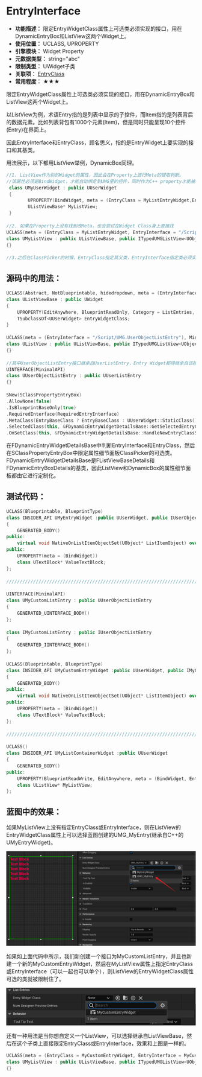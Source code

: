 ﻿# EntryInterface

- **功能描述：** 限定EntryWidgetClass属性上可选类必须实现的接口，用在DynamicEntryBox和ListView这两个Widget上。
- **使用位置：** UCLASS, UPROPERTY
- **引擎模块：** Widget Property
- **元数据类型：** string="abc"
- **限制类型：** UWidget子类
- **关联项：** [EntryClass](../EntryClass.md)
- **常用程度：** ★★★

限定EntryWidgetClass属性上可选类必须实现的接口，用在DynamicEntryBox和ListView这两个Widget上。

以ListView为例，术语Entry指的是列表中显示的子控件，而Item指的是列表背后的数据元素。比如列表背包有1000个元素(Item)，但是同时只能呈现10个控件(Entry)在界面上。

因此EntryInterface和EntryClass，顾名思义，指的是EntryWidget上要实现的接口和其基类。

用法展示，以下都用ListView举例，DynamicBox同理。

```cpp
//1. ListView作为别的Widget的属性，因此会在Property上进行Meta的提取判断。
//该属性必须是BindWidget，才能自动绑定到UMG里的控件，同时作为C++ property才能被枚举到。
 class UMyUserWidget : public UUserWidget
 {
		UPROPERTY(BindWidget, meta = (EntryClass = MyListEntryWidget,EntryInterface = MyUserListEntry ))
		UListViewBase* MyListView;
 }

//2. 如果在Property上没有找到改Meta，也会尝试在Widget Class身上直接找
UCLASS(meta = (EntryClass = MyListEntryWidget, EntryInterface = "/Script/UMG.UserObjectListEntry"))
class UMyListView : public UListViewBase, public ITypedUMGListView<UObject*>
{}

//3.之后在ClassPicker的时候，EntryClass指定其父类，EntryInterface指定类必须实现的接口
```

## 源码中的用法：

```cpp
UCLASS(Abstract, NotBlueprintable, hidedropdown, meta = (EntryInterface = UserListEntry), MinimalAPI)
class UListViewBase : public UWidget
{
	UPROPERTY(EditAnywhere, BlueprintReadOnly, Category = ListEntries, meta = (DesignerRebuild, AllowPrivateAccess = true, MustImplement = "/Script/UMG.UserListEntry"))
	TSubclassOf<UUserWidget> EntryWidgetClass;
}

UCLASS(meta = (EntryInterface = "/Script/UMG.UserObjectListEntry"), MinimalAPI)
class UListView : public UListViewBase, public ITypedUMGListView<UObject*>
{}

//其中UserObjectListEntry接口继承自UserListEntry，Entry Widget都得继承自该接口。
UINTERFACE(MinimalAPI)
class UUserObjectListEntry : public UUserListEntry
{}

SNew(SClassPropertyEntryBox)
.AllowNone(false)
.IsBlueprintBaseOnly(true)
.RequiredInterface(RequiredEntryInterface)
.MetaClass(EntryBaseClass ? EntryBaseClass : UUserWidget::StaticClass())
.SelectedClass(this, &FDynamicEntryWidgetDetailsBase::GetSelectedEntryClass)
.OnSetClass(this, &FDynamicEntryWidgetDetailsBase::HandleNewEntryClassSelected)
```

在FDynamicEntryWidgetDetailsBase中判断EntryInterface和EntryClass，然后在SClassPropertyEntryBox中限定属性细节面板ClassPicker的可选类。FDynamicEntryWidgetDetailsBase是FListViewBaseDetails和FDynamicEntryBoxDetails的基类，因此ListView和DynamicBox的属性细节面板都由它进行定制化。

## 测试代码：

```cpp
UCLASS(Blueprintable, BlueprintType)
class INSIDER_API UMyEntryWidget :public UUserWidget, public IUserObjectListEntry
{
	GENERATED_BODY()
public:
	virtual void NativeOnListItemObjectSet(UObject* ListItemObject) override;
public:
	UPROPERTY(meta = (BindWidget))
	class UTextBlock* ValueTextBlock;
};

//////////////////////////////////////////////////////////////////////////

UINTERFACE(MinimalAPI)
class UMyCustomListEntry : public UUserObjectListEntry
{
	GENERATED_UINTERFACE_BODY()
};

class IMyCustomListEntry : public IUserObjectListEntry
{
	GENERATED_IINTERFACE_BODY()
};

UCLASS(Blueprintable, BlueprintType)
class INSIDER_API UMyCustomEntryWidget :public UUserWidget, public IMyCustomListEntry
{
	GENERATED_BODY()
public:
	virtual void NativeOnListItemObjectSet(UObject* ListItemObject) override;
public:
	UPROPERTY(meta = (BindWidget))
	class UTextBlock* ValueTextBlock;
};

//////////////////////////////////////////////////////////////////////////

UCLASS()
class INSIDER_API UMyListContainerWidget :public UUserWidget
{
	GENERATED_BODY()
public:
	UPROPERTY(BlueprintReadWrite, EditAnywhere, meta = (BindWidget, EntryClass = MyCustomEntryWidget, EntryInterface = MyCustomListEntry))
	class UListView* MyListView;
};
```

## 蓝图中的效果：

如果MyListView上没有指定EntryClass或EntryInterface，则在ListView的EntryWidgetClass属性上可以选择蓝图创建的UMG_MyEntry(继承自C++的UMyEntryWidget)。

![Untitled](Untitled.png)

如果如上面代码中所示，我们新创建一个接口为MyCustomListEntry，并且也新建一个新的MyCustomEntryWidget，然后在MyListView属性上指定EntryClass或EntryInterface（可以一起也可以单个），则ListView的EntryWidgetClass属性可选的类就被限制住了。

![Untitled](Untitled%201.png)

还有一种用法是当你想自定义一个ListView，可以选择继承自ListViewBase，然后在这个子类上直接限定EntryClass或EntryInterface，效果和上图是一样的。

```cpp
UCLASS(meta = (EntryClass = MyCustomEntryWidget, EntryInterface = MyCustomListEntry))
class UMyListView : public UListViewBase, public ITypedUMGListView<UObject*>
{}
```
